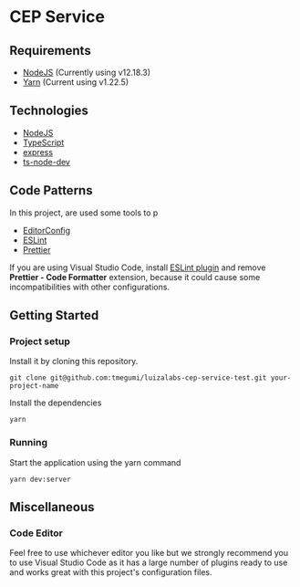 # CEP Service

## Requirements
* [NodeJS](https://nodejs.org/) (Currently using v12.18.3)
* [Yarn](https://yarnpkg.com/) (Current using v1.22.5)

## Technologies
* [NodeJS](https://nodejs.org/)
* [TypeScript](https://www.typescriptlang.org/)
* [express](https://expressjs.com/)
* [ts-node-dev](https://github.com/whitecolor/ts-node-dev)

## Code Patterns
In this project, are used some tools to p
* [EditorConfig](https://editorconfig.org/)
* [ESLint](https://eslint.org/)
* [Prettier](https://prettier.io/)

If you are using Visual Studio Code, install [ESLint plugin](https://marketplace.visualstudio.com/items?itemName=dbaeumer.vscode-eslint) and remove **Prettier - Code Formatter** extension, because it could cause some incompatibilities with other configurations.

## Getting Started
### Project setup
Install it by cloning this repository.
```
git clone git@github.com:tmegumi/luizalabs-cep-service-test.git your-project-name
```
Install the dependencies
```
yarn
```
### Running
Start the application using the yarn command
```
yarn dev:server
```

## Miscellaneous
### Code Editor
Feel free to use whichever editor you like but we strongly recommend you to use Visual Studio Code as it has a large number of plugins ready to use and works great with this project's configuration files.
